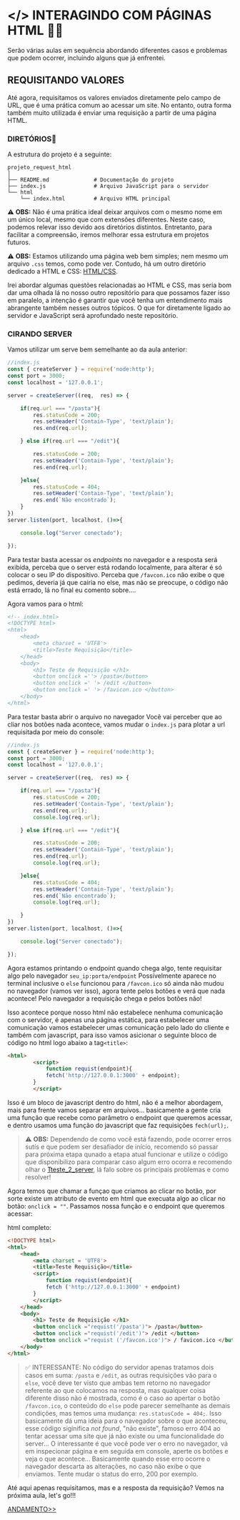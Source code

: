 # </> INTERAGINDO COM PÁGINAS HTML 📂🌐

Serão várias aulas em sequência abordando diferentes casos e problemas que podem ocorrer, incluindo alguns que já enfrentei.

## REQUISITANDO VALORES

Até agora, requisitamos os valores enviados diretamente pelo campo de URL, que é uma prática comum ao acessar um site. No entanto, outra forma também muito utilizada é enviar uma requisição a partir de uma página HTML.

### DIRETÓRIOS📂

A estrutura do projeto é a seguinte:

```plaintext
projeto_request_html
│
├── README.md              # Documentação do projeto
├── index.js               # Arquivo JavaScript para o servidor
└── html
    └── index.html         # Arquivo HTML principal
```

⚠️ **OBS:** Não é uma prática ideal deixar arquivos com o mesmo nome em um único local, mesmo que com extensões diferentes. Neste caso, podemos relevar isso devido aos diretórios distintos. Entretanto, para facilitar a compreensão, iremos melhorar essa estrutura em projetos futuros.

⚠️ **OBS:** Estamos utilizando uma página web bem simples; nem mesmo um arquivo `.css` temos, como pode ver. Contudo, há um outro diretório dedicado a HTML e CSS: [HTML/CSS](https://github.com/well1ngt0nso/HTML-CSS#html-css). 

Irei abordar algumas questões relacionadas ao HTML e CSS, mas seria bom dar uma olhada lá no nosso outro repositório para que possamos fazer isso em paralelo, a intenção é garantir que você tenha um entendimento mais abrangente também nesses outros tópicos. O que for diretamente ligado ao servidor e JavaScript será aprofundado neste repositório.

### CIRANDO SERVER
Vamos utilizar um serve bem semelhante ao da aula anterior:

```javascript
//index.js
const { createServer } = require('node:http');
const port = 3000;
const localhost = '127.0.0.1';

server = createServer((req,  res) => {

    if(req.url === "/pasta"){
        res.statusCode = 200;
        res.setHeader('Contain-Type', 'text/plain');
        res.end(req.url);

    } else if(req.url === "/edit"){

        res.statusCode = 200;
        res.setHeader('Contain-Type', 'text/plain');
        res.end(req.url);

    }else{
        res.statusCode = 404;
        res.setHeader('Contain-Type', 'text/plain');
        res.end(`Não encontrado`);
    }
})
server.listen(port, localhost, ()=>{

    console.log("Server conectado");

});
```
Para testar basta acessar os *endpoints* no navegador e a resposta será exibida, perceba que o server está rodando localmente, para alterar é só colocar o seu IP do dispositivo. Perceba que `/favcon.ico` não exibe o que pedimos, deveria já que cairia no else, mas não se preocupe, o código não está errado, lá no final eu comento sobre....


Agora vamos para o html:

```html
<!-- index.html>
<!DOCTYPE html>
<html>
    <head>
        <meta charset = 'UTF8'>
        <title>Teste Requisição</title>
    </head>
    <body>
        <h1> Teste de Requisição </h1>  
        <button onclick =''> /pasta</button>
        <button onclick =' '> /edit </button>
        <button onclick =' '> /favicon.ico </button>
    </body>
</html>
```

Para testar basta abrir o arquivo no navegador
Você vai perceber que ao cliar nos botões nada acontece, vamos mudar o `index.js` para plotar a url requisitada por meio do console:

```javascript
//index.js
const { createServer } = require('node:http');
const port = 3000;
const localhost = '127.0.0.1';

server = createServer((req,  res) => {

    if(req.url === "/pasta"){
        res.statusCode = 200;
        res.setHeader('Contain-Type', 'text/plain');
        res.end(req.url);
        console.log(req.url);

    } else if(req.url === "/edit"){

        res.statusCode = 200;
        res.setHeader('Contain-Type', 'text/plain');
        res.end(req.url);
        console.log(req.url);

    }else{
        res.statusCode = 404;
        res.setHeader('Contain-Type', 'text/plain');
        res.end(`Não encontrado`);
        console.log(req.url);

    }
})
server.listen(port, localhost, ()=>{

    console.log("Server conectado");

});
```
Agora estamos printando o endpoint quando chega algo, tente requisitar algo pelo navegador `seu_ip:porta/endpoint`
Possívelmente aparece no terminal inclusive o `else`  funcionou para `/favcon.ico` só ainda não mudou no navegador (vamos ver isso), agora tente pelos botões e verá que nada acontece! Pelo navegador a requisição chega e pelos botões não! 

Isso acontece porque nosso html não estabelece nenhuma comunicação com o servidor, é apenas una página estática, para estabelecer uma comunicação vamos estabelecer umas comunicação pelo lado do cliente e também com javascript, para isso vamos asicionar o seguinte bloco de código no html logo abaixo a tag`<title>`: 

```html
<html>
        <script>
            function requist(endpoint){
            fetch('http://127.0.0.1:3000' + endpoint);
        }
        </script>
```

Isso é um bloco de javascript dentro do html, não é a melhor abordagem, mais para frente vamos separar em arquivos...
basicamente a gente cria uma função que recebe como parâmetro o endpoint que queremos acessar, e dentro usamos uma função do javascript que faz requisições `fech(url);`.


> ⚠️ **OBS:** Dependendo de como você está fazendo, pode ocorrer erros sutís e que podem ser desafiador de início, recomendo só passar para próxima etapa qunado a etapa atual funcionar e utilize o código que disponibilizo para comparar caso algum erro ocorra e recomendo olhar o [Tteste_2_server](https://github.com/well1ngt0nso/serverjs/tree/main/teste_2_server#voltando-um-pouco), lá falo sobre os principais problemas e como resolver!

Agora temos que chamar a funçao que criamos ao clicar no botão, por sorte existe um atributo de evento em html que execuata algo ao clicar no botão: `onclick = ""`. Passamos nossa função e o endpoint que queremos acessar: 

html completo: 
```html
<!DOCTYPE html>
<html>
    <head>
        <meta charset = 'UTF8'>
        <title>Teste Requisição</title>
        <script>
            function requist(endpoint){
            fetch ('http://127.0.0.1:3000' + endpoint)
        }
        </script>
    </head>
    <body>
        <h1> Teste de Requisição </h1>  
        <button onclick ="requist('/pasta')"> /pasta</button>
        <button onclick ="requist('/edit')"> /edit </button>
        <button onclick ="requist ('/favcon.ico')"> / favicon.ico </button>
    </body>
</html>
```

> ✅ INTERESSANTE: No código do servidor apenas tratamos dois casos em suma: `/pasta` e `/edit`, as outras requisições vão para o `else`, você deve ter visto que ambas tem retorno no navegador referente ao que colocamos na resposta, mas qualquer coisa diferente disso não é mostrada, como é o caso ao apertar o botão `/favcon.ico`, o conteúdo do `else` pode parecer semelhante as demais condições, mas temos uma mudança: `res.statusCode = 404;`. Isso basicamente dá uma ideia para o navegador sobre o que aconteceu, esse código siginifica *not found*, "não existe", famoso erro 404 ao tentar acessar uma site que já não existe ou uma funcionalidade do server... O interessante é que você pode ver o erro no navegador, vá em inspecionar página e em seguida em console, aperte os botões e veja o que acontece... Basicamente quando esse erro ocorre o navegador descarta as alterações, no caso não exibe o que enviamos. Tente mudar o status do erro, 200 por exemplo.


Até aqui apenas requisitamos, mas e a resposta da requisição?
Vemos na próxima aula, let's go!!!

[ANDAMENTO>>]()


